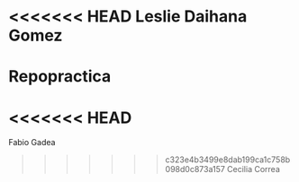 <<<<<<< HEAD
Leslie Daihana Gomez
=======
# Repopractica
<<<<<<< HEAD
=======
Fabio Gadea
>>>>>>> c323e4b3499e8dab199ca1c758b098d0c873a157
Cecilia Correa
